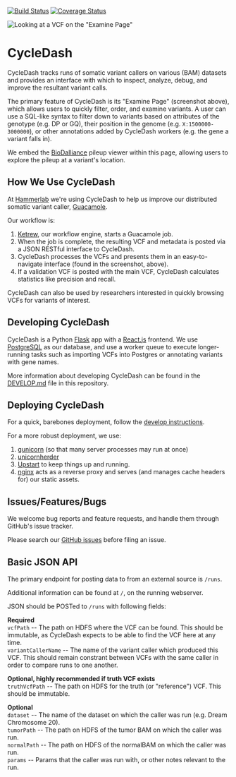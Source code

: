 [![Build Status](https://travis-ci.org/hammerlab/cycledash.svg?branch=master)](https://travis-ci.org/hammerlab/cycledash) [![Coverage Status](https://img.shields.io/coveralls/hammerlab/cycledash/master.svg)](https://coveralls.io/r/hammerlab/cycledash?branch=master)


![Looking at a VCF on the "Examine Page"](http://cl.ly/image/3k3M321g0H1H/Screen%20Shot%202014-11-24%20at%2012.32.09%20PM.png)

# CycleDash

CycleDash tracks runs of somatic variant callers on various (BAM) datasets and
provides an interface with which to inspect, analyze, debug, and improve the
resultant variant calls.

The primary feature of CycleDash is its "Examine Page" (screenshot above), which
allows users to quickly filter, order, and examine variants. A user can use a
SQL-like syntax to filter down to variants based on attributes of the genotype
(e.g. DP or GQ), their position in the genome (e.g. `X:1500000-3000000`), or
other annotations added by CycleDash workers (e.g. the gene a variant falls in).

We embed the [BioDalliance](http://www.biodalliance.org/) pileup viewer within
this page, allowing users to explore the pileup at a variant's location.


## How We Use CycleDash

At [Hammerlab](https://github.com/hammerlab) we're using CycleDash to help us
improve our distributed somatic variant caller,
[Guacamole](https://github.com/hammerlab/guacamole).

Our workflow is:

1. [Ketrew](https://github.com/hammerlab/ketrew), our workflow engine, starts a
   Guacamole job.
2. When the job is complete, the resulting VCF and metadata is posted via a JSON
   RESTful interface to CycleDash.
3. CycleDash processes the VCFs and presents them in an easy-to-navigate
   interface (found in the screenshot, above).
4. If a validation VCF is posted with the main VCF, CycleDash calculates
   statistics like precision and recall.

CycleDash can also be used by researchers interested in quickly browsing VCFs
for variants of interest.


## Developing CycleDash

CycleDash is a Python [Flask](http://flask.pocoo.org/) app with a
[React.js](http://facebook.github.io/react/) frontend. We use
[PostgreSQL](http://www.postgresql.org/) as our database, and use a worker queue
to execute longer-running tasks such as importing VCFs into Postgres or
annotating variants with gene names.

More information about developing CycleDash can be found in the
[DEVELOP.md](/DEVELOP.md) file in this repository.


## Deploying CycleDash

For a quick, barebones deployment, follow the [develop instructions](/DEVELOP.md).

For a more robust deployment, we use:

1. [gunicorn](http://gunicorn.org/) (so that many server processes may run at
   once)
2. [unicornherder](https://github.com/gds-operations/unicornherder)
3. [Upstart](http://upstart.ubuntu.com/) to keep things up and running.
4. [nginx](http://nginx.org/) acts as a reverse proxy and serves (and manages
   cache headers for) our static assets.


## Issues/Features/Bugs

We welcome bug reports and feature requests, and handle them through GitHub's
issue tracker.

Please search our [GitHub issues](https://github.com/hammerlab/cycledash/issues)
before filing an issue.


## Basic JSON API

The primary endpoint for posting data to from an external source is `/runs`.

Additional information can be found at `/`, on the running webserver.

JSON should be POSTed to `/runs` with following fields:

**Required**<br />
`vcfPath` -- The path on HDFS where the VCF can be found. This should be immutable, as CycleDash expects to be able to find the VCF here at any time.<br />
`variantCallerName` -- The name of the variant caller which produced this VCF. This should remain constrant between VCFs with the same caller in order to compare runs to one another.<br />

**Optional, highly recommended if truth VCF exists**<br />
`truthVcfPath` -- The path on HDFS for the truth (or "reference") VCF. This should be immutable.<br />

**Optional**<br />
`dataset` -- The name of the dataset on which the caller was run (e.g. Dream Chromosome 20).<br />
`tumorPath` -- The path on HDFS of the tumor BAM on which the caller was run.<br />
`normalPath` -- The path on HDFS of the normalBAM on which the caller was run.<br />
`params` -- Params that the caller was run with, or other notes relevant to the run.<br />
